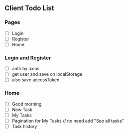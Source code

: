 ## Client Todo List

### Pages
- [ ] Login
- [ ] Register
- [ ] Home

### Login and Register
- [ ] auth by axios
- [ ] get user and save on localStorage
- [ ] also save accessToken

### Home
- [ ] Good morning
- [ ] New Task
- [ ] My Tasks
- [ ] Pagination for My Tasks // no need add "See all tasks"
- [ ] Task history